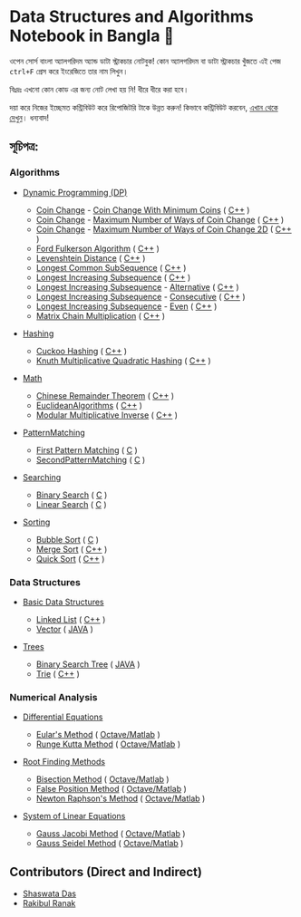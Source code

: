 # Data Structures and Algorithms Notebook in Bangla 📖

ওপেন সোর্স বাংলা অ্যালগরিদম অ্যান্ড ডাটা স্ট্রাকচার নোটবুক! কোন অ্যালগরিদম বা ডাটা স্ট্রাকচার খুঁজতে এই পেজ `ctrl+F` প্রেস করে ইংরেজিতে তার নাম লিখুন।

বিঃদ্রঃ এখনো কোন কোড এর জন্য নোট লেখা হয় নি! ধীরে ধীরে করা হবে।

দয়া করে নিজের ইচ্ছেমত কন্ট্রিবিউট করে রিপোজিটরি টাকে উন্নত করুন! কিভাবে কন্ট্রিবিউট করবেন, [এখান থেকে দেখুন](https://github.com/KhanShaheb34/Data-Structures-and-Algorithms-Notebook-Bangla/blob/master/CONTRIBUTE.md)। ধন্যবাদ!

## সূচিপত্র:

### Algorithms
- [Dynamic Programming (DP)](/DP)
  - [Coin Change](/DP/CoinChange) - [Coin Change With Minimum Coins](/DP/CoinChange/CoinChangeWithMinimumCoin/) ( [C++](/DP/CoinChange/CoinChangeWithMinimumCoin/C%2B%2B) )
  - [Coin Change](/DP/CoinChange) - [Maximum Number of Ways of Coin Change](/DP/CoinChange/CoinChangeMaximumWays/) ( [C++](/DP/CoinChange/CoinChangeMaximumWays/C%2B%2B) )
  - [Coin Change](/DP/CoinChange) - [Maximum Number of Ways of Coin Change 2D](/DP/CoinChange/CoinChange2DMaximumWays/) ( [C++](/DP/CoinChange/CoinChange2DMaximumWays/C%2B%2B) )
  - [Ford Fulkerson Algorithm](/DP/FordFulkersonAlgorithm/) ( [C++](/DP/FordFulkersonAlgorithm/C%2B%2B) )
  - [Levenshtein Distance](/DP/LevenshteinDistance/) ( [C++](/DP/LevenshteinDistance/C%2B%2B) )
  - [Longest Common SubSequence](/DP/LongestCommonSubSequence/) ( [C++](/DP/LongestCommonSubSequence/C%2B%2B) )
  - [Longest Increasing Subsequence](/DP/LongestIncreasingSubsequence/) ( [C++](/DP/LongestIncreasingSubsequence/C%2B%2B) )
  - [Longest Increasing Subsequence](/DP/LongestIncreasingSubsequence/) - [Alternative](/DP/LongestIncreasingSubsequence/Alternative/) ( [C++](/DP/LongestIncreasingSubsequence/Alternative/C%2B%2B) )
  - [Longest Increasing Subsequence](/DP/LongestIncreasingSubsequence/) - [Consecutive](/DP/LongestIncreasingSubsequence/Alternative/) ( [C++](/DP/LongestIncreasingSubsequence/Consecutive/C%2B%2B) )
  - [Longest Increasing Subsequence](/DP/LongestIncreasingSubsequence/) - [Even](/DP/LongestIncreasingSubsequence/Even/) ( [C++](/DP/LongestIncreasingSubsequence/Alternative/C%2B%2B) )
  - [Matrix Chain Multiplication](/DP/MatrixChainMultiplication/) ( [C++](/DP/MatrixChainMultiplication/C%2B%2B) )

- [Hashing](/Hashing)
  - [Cuckoo Hashing](/Hashing/CuckooHashing/) ( [C++](/Hashing/CuckooHashing/C%2B%2B) )
  - [Knuth Multiplicative Quadratic Hashing](/Hashing/KnuthMultiplicativeQuadraticHashing/) ( [C++](/Hashing/KnuthMultiplicativeQuadraticHashing/C%2B%2B) )

- [Math](/Maths)
  - [Chinese Remainder Theorem](/Maths/ChineseRemainderTheorem/) ( [C++](/Maths/ChineseRemainderTheorem/C%2B%2B) )
  - [EuclideanAlgorithms](/Maths/EuclideanAlgorithms/) ( [C++](/Maths/EuclideanAlgorithms/C%2B%2B) )
  - [Modular Multiplicative Inverse](/Maths/ModularMultiplicativeInverse/) ( [C++](/Maths/ModularMultiplicativeInverse/C%2B%2B) )

- [PatternMatching](/PatternMatching)
  - [First Pattern Matching](/PatternMatching/FirstPatternMatching/) ( [C](/PatternMatching/FirstPatternMatching/C) )
  - [SecondPatternMatching](/PatternMatching/SecondPatternMatching/) ( [C](/PatternMatching/SecondPatternMatching/C) )

- [Searching](/Searching)
  - [Binary Search](/Searching/BinarySearch/) ( [C](/Searching/BinarySearch/C) )
  - [Linear Search](/Searching/LinearSearch/) ( [C](/Searching/LinearSearch/C) )

- [Sorting](/Sorting)
  - [Bubble Sort](/Sorting/BubbleSort/) ( [C](/Sorting/BubbleSort/C) )
  - [Merge Sort](/Sorting/MergeSort/) ( [C++](/Sorting/MergeSort/C%2B%2B) )
  - [Quick Sort](/Sorting/QuickSort/) ( [C++](/Sorting/QuickSort/C%2B%2B) )


### Data Structures
- [Basic Data Structures](/BasicDataStructures)
  - [Linked List](/BasicDataStructures/LinkedList/) ( [C++](/BasicDataStructures/LinkedList/C%2B%2B) )
  - [Vector](/BasicDataStructures/Vector/) ( [JAVA](/BasicDataStructures/Vector/Java) )

- [Trees](/Trees)
  - [Binary Search Tree](/Trees/BinarySearchTree/) ( [JAVA](/Trees/BinarySearchTree/Java) )
  - [Trie](/Trees/Trie/) ( [C++](/Trees/Trie/C%2B%2B) )
  
  
### Numerical Analysis
- [Differential Equations](https://github.com/KhanShaheb34/Data-Structures-and-Algorithms-Notebook-Bangla/tree/master/NumericalAnalysis/DifferentialEquations)
  - [Eular's Method](/NumericalAnalysis/DifferentialEquations/EularsMethod/) ( [Octave/Matlab](/NumericalAnalysis/DifferentialEquations/EularsMethod/Octave) )
  - [Runge Kutta Method](/NumericalAnalysis/DifferentialEquations/RungeKuttaMethod/) ( [Octave/Matlab](/NumericalAnalysis/DifferentialEquations/RungeKuttaMethod/Octave) )
  
- [Root Finding Methods](/NumericalAnalysis/RootFindingMethods)
  - [Bisection Method](/NumericalAnalysis/RootFindingMethods/BisectionMethod/) ( [Octave/Matlab](/NumericalAnalysis/RootFindingMethods/BisectionMethod/Octave) )
  - [False Position Method](/NumericalAnalysis/RootFindingMethods/FalsePositionMethod/) ( [Octave/Matlab](/NumericalAnalysis/RootFindingMethods/FalsePositionMethod/Octave) )
  - [Newton Raphson's Method](/NumericalAnalysis/RootFindingMethods/NewtonRaphsonMethod/) ( [Octave/Matlab](/NumericalAnalysis/RootFindingMethods/NewtonRaphsonMethod/Octave) )
  
- [System of Linear Equations](/NumericalAnalysis/SystemOfLinearEquations)
  - [Gauss Jacobi Method](/NumericalAnalysis/SystemOfLinearEquations/GaussJacobiMethod/) ( [Octave/Matlab](/NumericalAnalysis/SystemOfLinearEquations/GaussJacobiMethod/Octave) )
  - [Gauss Seidel Method](/NumericalAnalysis/SystemOfLinearEquations/GaussSeidelMethod/) ( [Octave/Matlab](/NumericalAnalysis/SystemOfLinearEquations/GaussSeidelMethod/Octave) )


## Contributors (Direct and Indirect)
- [Shaswata Das](https://github.com/shaswata56/)
- [Rakibul Ranak](https://github.com/RakibulRanak)
